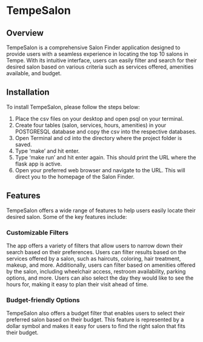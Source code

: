 # TempeSalon

## Overview

TempeSalon is a comprehensive Salon Finder application designed to provide users with a seamless experience in locating the top 10 salons in Tempe. With its intuitive interface, users can easily filter and search for their desired salon based on various criteria such as services offered, amenities available, and budget.

## Installation

To install TempeSalon, please follow the steps below:

1. Place the csv files on your desktop and open psql on your terminal.
2. Create four tables (salon, services, hours, amenities) in your POSTGRESQL database and copy the csv into the respective databases.
3. Open Terminal and cd into the directory where the project folder is saved.
4. Type ‘make’ and hit enter.
5. Type ‘make run’ and hit enter again. This should print the URL where the flask app is active.
6. Open your preferred web browser and navigate to the URL. This will direct you to the homepage of the Salon Finder.

## Features

TempeSalon offers a wide range of features to help users easily locate their desired salon. Some of the key features include:

### Customizable Filters

The app offers a variety of filters that allow users to narrow down their search based on their preferences. Users can filter results based on the services offered by a salon, such as haircuts, coloring, hair treatment, makeup, and more. Additionally, users can filter based on amenities offered by the salon, including wheelchair access, restroom availability, parking options, and more. Users can also select the day they would like to see the hours for, making it easy to plan their visit ahead of time.

### Budget-friendly Options

TempeSalon also offers a budget filter that enables users to select their preferred salon based on their budget. This feature is represented by a dollar symbol and makes it easy for users to find the right salon that fits their budget.
